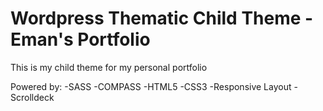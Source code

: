Wordpress Thematic Child Theme - Eman's Portfolio
=========

This is my child theme for my personal portfolio

Powered by:
-SASS
-COMPASS
-HTML5
-CSS3
-Responsive Layout
-Scrolldeck